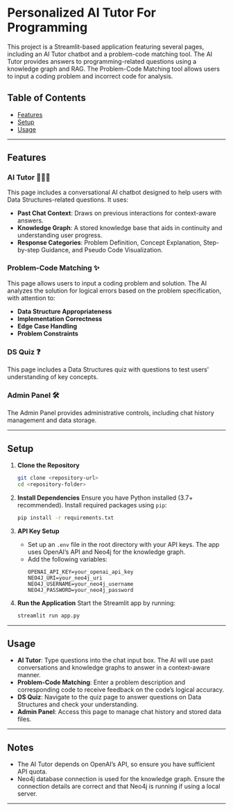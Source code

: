 # Personalized AI Tutor For Programming

This project is a Streamlit-based application featuring several pages, including an AI Tutor chatbot and a problem-code matching tool. The AI Tutor provides answers to programming-related questions using a knowledge graph and RAG. The Problem-Code Matching tool allows users to input a coding problem and incorrect code for analysis.

## Table of Contents
- [Features](#features)
- [Setup](#setup)
- [Usage](#usage)

---

## Features

### AI Tutor 🧑🏽‍💻
This page includes a conversational AI chatbot designed to help users with Data Structures-related questions. It uses:
- **Past Chat Context**: Draws on previous interactions for context-aware answers.
- **Knowledge Graph**: A stored knowledge base that aids in continuity and understanding user progress.
- **Response Categories**: Problem Definition, Concept Explanation, Step-by-step Guidance, and Pseudo Code Visualization.

### Problem-Code Matching ✨
This page allows users to input a coding problem and solution. The AI analyzes the solution for logical errors based on the problem specification, with attention to:
- **Data Structure Appropriateness**
- **Implementation Correctness**
- **Edge Case Handling**
- **Problem Constraints**

### DS Quiz ❓
This page includes a Data Structures quiz with questions to test users' understanding of key concepts.

### Admin Panel 🛠️
The Admin Panel provides administrative controls, including chat history management and data storage.

---

## Setup

1. **Clone the Repository**
   ```bash
   git clone <repository-url>
   cd <repository-folder>
   ```

2. **Install Dependencies**
   Ensure you have Python installed (3.7+ recommended). Install required packages using `pip`:
   ```bash
   pip install -r requirements.txt
   ```

3. **API Key Setup**
   - Set up an `.env` file in the root directory with your API keys. The app uses OpenAI’s API and Neo4j for the knowledge graph.
   - Add the following variables:
     ```plaintext
     OPENAI_API_KEY=your_openai_api_key
     NEO4J_URI=your_neo4j_uri
     NEO4J_USERNAME=your_neo4j_username
     NEO4J_PASSWORD=your_neo4j_password
     ```

4. **Run the Application**
   Start the Streamlit app by running:
   ```bash
   streamlit run app.py
   ```

---

## Usage

- **AI Tutor**: Type questions into the chat input box. The AI will use past conversations and knowledge graphs to answer in a context-aware manner.
- **Problem-Code Matching**: Enter a problem description and corresponding code to receive feedback on the code’s logical accuracy.
- **DS Quiz**: Navigate to the quiz page to answer questions on Data Structures and check your understanding.
- **Admin Panel**: Access this page to manage chat history and stored data files.

---

## Notes

- The AI Tutor depends on OpenAI’s API, so ensure you have sufficient API quota.
- Neo4j database connection is used for the knowledge graph. Ensure the connection details are correct and that Neo4j is running if using a local server.

---
